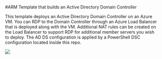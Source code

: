 #ARM Template that builds an Active Directory Domain Controller

This template deploys an Active Directory Domain Controller on an Azure VM. You can RDP to the Domain Controller through an Azure Load Balancer that is deployed along with the VM. Additional NAT rules can be created on the Load Balancer to support RDP for additional member servers you wish to deploy. The AD DS configuration is applied by a PowerShell DSC configuration located inside this repo.

<a href="https://portal.azure.com/#create/Microsoft.Template/uri/https%3A%2F%2Fraw.githubusercontent.com%2Fazureinterface%2Fquickstart%2Fmaster%2Factivedirectory%2Fazuredeploy.json" target="_blank">
    <img src="http://azuredeploy.net/deploybutton.png"/>
</a>
